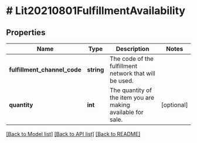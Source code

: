 # # Lit20210801FulfillmentAvailability

## Properties

Name | Type | Description | Notes
------------ | ------------- | ------------- | -------------
**fulfillment_channel_code** | **string** | The code of the fulfillment network that will be used. |
**quantity** | **int** | The quantity of the item you are making available for sale. | [optional]

[[Back to Model list]](../../README.md#models) [[Back to API list]](../../README.md#endpoints) [[Back to README]](../../README.md)
